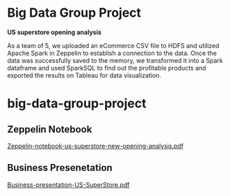 # Big Data Group Project
**US superstore opening analysis**


As a team of 5, we uploaded an eCommerce CSV file to HDFS and utilized Apache Spark in Zeppelin to establish a connection to the data. Once the data was successfully saved to the memory, we transformed it into a Spark dataframe and used SparkSQL to find out the profitable products and exported the results on Tableau for data visualization.

# big-data-group-project

## Zeppelin Notebook

[Zeppelin-notebook-us-superstore-new-opening-analysis.pdf](big-data-group-project%20be9403a56e414ddf895e5a090688af65/Zeppelin-notebook-us-superstore-new-opening-analysis.pdf)

## Business Presenetation

[Business-presentation-US-SuperStore.pdf](big-data-group-project%20be9403a56e414ddf895e5a090688af65/Business-presentation-US-SuperStore.pdf)
